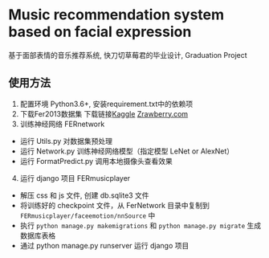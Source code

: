 # Music recommendation system based on facial expression
基于面部表情的音乐推荐系统, 快刀切草莓君的毕业设计, Graduation Project

## 使用方法
1. 配置环境 Python3.6+, 安装requirement.txt中的依赖项
2. 下载Fer2013数据集 下载链接[Kaggle](https://www.kaggle.com/deadskull7/fer2013) [Zrawberry.com](http://cloud.zrawberry.com)
3. 训练神经网络 FERnetwork
  - 运行 Utils.py 对数据集预处理
  - 运行 Network.py 训练神经网络模型（指定模型 LeNet or AlexNet）
  - 运行 FormatPredict.py 调用本地摄像头查看效果
4. 运行 django 项目 FERmusicplayer
  - 解压 css 和 js 文件, 创建 db.sqlite3 文件
  - 将训练好的 checkpoint 文件，从 FerNetwork 目录中复制到 `FERmusicplayer/faceemotion/nnSource` 中
  - 执行 `python manage.py makemigrations` 和 `python manage.py migrate` 生成数据库表格
  - 通过 python manage.py runserver 运行 django 项目
  
